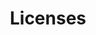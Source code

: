 ---
layout: kbdocs
title:  "Licenses"
category: "Legal"
last_updated: 16 Jan 2020
summary: "Work in Progress"
redirect_from:
  - licenses
  - docs/about/brand/licenses
---